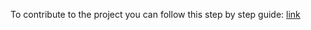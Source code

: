 To contribute to the project you can follow this step by step guide:
[link](https://www.dataschool.io/how-to-contribute-on-github/amp/)
